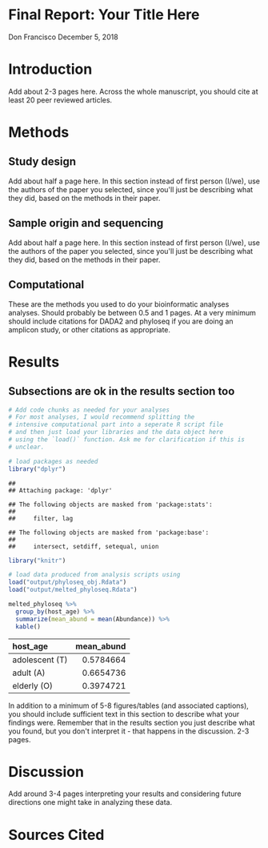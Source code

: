 Final Report: Your Title Here
================
Don Francisco
December 5, 2018

Introduction
============

Add about 2-3 pages here. Across the whole manuscript, you should cite at least 20 peer reviewed articles.

Methods
=======

Study design
------------

Add about half a page here. In this section instead of first person (I/we), use the authors of the paper you selected, since you'll just be describing what they did, based on the methods in their paper.

Sample origin and sequencing
----------------------------

Add about half a page here. In this section instead of first person (I/we), use the authors of the paper you selected, since you'll just be describing what they did, based on the methods in their paper.

Computational
-------------

These are the methods you used to do your bioinformatic analyses analyses. Should probably be between 0.5 and 1 pages. At a very minimum should include citations for DADA2 and phyloseq if you are doing an amplicon study, or other citations as appropriate.

Results
=======

Subsections are ok in the results section too
---------------------------------------------

``` r
# Add code chunks as needed for your analyses
# For most analyses, I would recommend splitting the
# intensive computational part into a seperate R script file
# and then just load your libraries and the data object here
# using the `load()` function. Ask me for clarification if this is
# unclear.
```

``` r
# load packages as needed
library("dplyr")
```

    ## 
    ## Attaching package: 'dplyr'

    ## The following objects are masked from 'package:stats':
    ## 
    ##     filter, lag

    ## The following objects are masked from 'package:base':
    ## 
    ##     intersect, setdiff, setequal, union

``` r
library("knitr")

# load data produced from analysis scripts using
load("output/phyloseq_obj.Rdata")
load("output/melted_phyloseq.Rdata")
```

``` r
melted_phyloseq %>%
  group_by(host_age) %>%
  summarize(mean_abund = mean(Abundance)) %>%
  kable()
```

| host\_age      |  mean\_abund|
|:---------------|------------:|
| adolescent (T) |    0.5784664|
| adult (A)      |    0.6654736|
| elderly (O)    |    0.3974721|

In addition to a minimum of 5-8 figures/tables (and associated captions), you should include sufficient text in this section to describe what your findings were. Remember that in the results section you just describe what you found, but you don't interpret it - that happens in the discussion. 2-3 pages.

Discussion
==========

Add around 3-4 pages interpreting your results and considering future directions one might take in analyzing these data.

Sources Cited
=============
